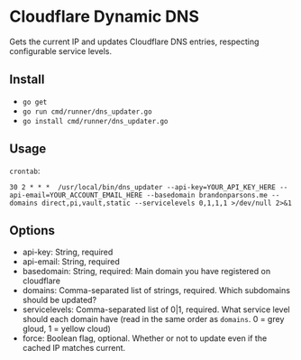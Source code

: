 Cloudflare Dynamic DNS
====================

Gets the current IP and updates Cloudflare DNS entries, respecting configurable service levels.


Install
-------

- `go get`
- `go run cmd/runner/dns_updater.go`
- `go install cmd/runner/dns_updater.go`

Usage
-----

`crontab`:

`30 2 * * *  /usr/local/bin/dns_updater --api-key=YOUR_API_KEY_HERE --api-email=YOUR_ACCOUNT_EMAIL_HERE --basedomain brandonparsons.me --domains direct,pi,vault,static --servicelevels 0,1,1,1 >/dev/null 2>&1`

Options
-------

- api-key: String, required
- api-email: String, required
- basedomain: String, required: Main domain you have registered on cloudflare
- domains: Comma-separated list of strings, required. Which subdomains should be updated?
- servicelevels: Comma-separated list of 0|1, required. What service level should each domain have (read in the same order as `domains`.  0 = grey gloud, 1 = yellow cloud)
- force: Boolean flag, optional.  Whether or not to update even if the cached IP matches current.
